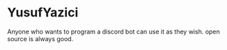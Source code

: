 # YusufYazici
Anyone who wants to program a discord bot can use it as they wish. open source is always good.
